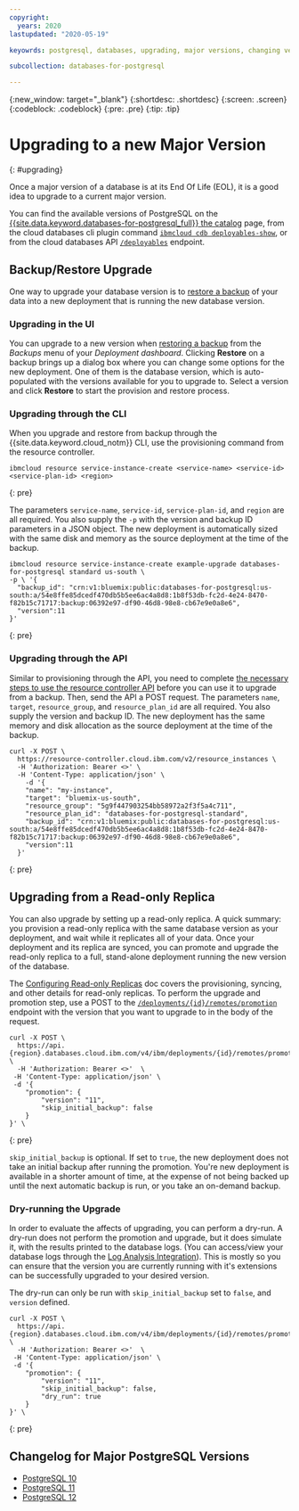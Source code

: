 ```yaml
---
copyright:
  years: 2020
lastupdated: "2020-05-19"

keyowrds: postgresql, databases, upgrading, major versions, changing versions

subcollection: databases-for-postgresql

---
```


{:new_window: target="_blank"}
{:shortdesc: .shortdesc}
{:screen: .screen}
{:codeblock: .codeblock}
{:pre: .pre}
{:tip: .tip}


# Upgrading to a new Major Version
{: #upgrading}

Once a major version of a database is at its End Of Life (EOL), it is a good idea to upgrade to a current major version. 

You can find the available versions of PostgreSQL on the [{{site.data.keyword.databases-for-postgresql_full}} the catalog](https://cloud.ibm.com/catalog/databases-for-postgresql) page, from the cloud databases cli plugin command [`ibmcloud cdb deployables-show`](/docs/databases-cli-plugin?topic=databases-cli-plugin-cdb-reference#deployables-show), or from the cloud databases API [`/deployables`](https://cloud.ibm.com/apidocs/cloud-databases-api#get-all-deployable-databases) endpoint.


## Backup/Restore Upgrade

One way to upgrade your database version is to [restore a backup](/docs/databases-for-postgresql?topic=cloud-databases-dashboard-backups#restoring-a-backup) of your data into a new deployment that is running the new database version.

### Upgrading in the UI

You can upgrade to a new version when [restoring a backup](/docs/databases-for-postgresql?topic=cloud-databases-dashboard-backups#restoring-a-backup) from the _Backups_ menu of your _Deployment dashboard_. Clicking **Restore** on a backup brings up a dialog box where you can change some options for the new deployment. One of them is the database version, which is auto-populated with the versions available for you to upgrade to. Select a version and click **Restore** to start the provision and restore process.

### Upgrading through the CLI

When you upgrade and restore from backup through the  {{site.data.keyword.cloud_notm}} CLI, use the provisioning command from the resource controller.
```
ibmcloud resource service-instance-create <service-name> <service-id> <service-plan-id> <region>
```
{: pre}

The parameters `service-name`, `service-id`, `service-plan-id`, and `region` are all required. You also supply the `-p` with the version and backup ID parameters in a JSON object. The new deployment is automatically sized with the same disk and memory as the source deployment at the time of the backup.

```
ibmcloud resource service-instance-create example-upgrade databases-for-postgresql standard us-south \
-p \ '{
  "backup_id": "crn:v1:bluemix:public:databases-for-postgresql:us-south:a/54e8ffe85dcedf470db5b5ee6ac4a8d8:1b8f53db-fc2d-4e24-8470-f82b15c71717:backup:06392e97-df90-46d8-98e8-cb67e9e0a8e6",
  "version":11
}'
```
{: pre}

### Upgrading through the API

Similar to provisioning through the API, you need to complete [the necessary steps to use the resource controller API](/docs/databases-for-postgresql?topic=cloud-databases-provisioning#provisioning-through-the-resource-controller-api) before you can use it to upgrade from a backup. Then, send the API a POST request. The parameters `name`, `target`, `resource_group`, and `resource_plan_id` are all required. You also supply the version and backup ID. The new deployment has the same memory and disk allocation as the source deployment at the time of the backup.
```
curl -X POST \
  https://resource-controller.cloud.ibm.com/v2/resource_instances \
  -H 'Authorization: Bearer <>' \
  -H 'Content-Type: application/json' \
    -d '{
    "name": "my-instance",
    "target": "bluemix-us-south",
    "resource_group": "5g9f447903254bb58972a2f3f5a4c711",
    "resource_plan_id": "databases-for-postgresql-standard",
    "backup_id": "crn:v1:bluemix:public:databases-for-postgresql:us-south:a/54e8ffe85dcedf470db5b5ee6ac4a8d8:1b8f53db-fc2d-4e24-8470-f82b15c71717:backup:06392e97-df90-46d8-98e8-cb67e9e0a8e6",
    "version":11
  }'
```
{: pre}

## Upgrading from a Read-only Replica

You can also upgrade by setting up a read-only replica. A quick summary: you provision a read-only replica with the same database version as your deployment, and wait while it replicates all of your data. Once your deployment and its replica are synced, you can promote and upgrade the read-only replica to a full, stand-alone deployment running the new version of the database.

The [Configuring Read-only Replicas](/docs/databases-for-postgresql?topic=databases-for-postgresql-read-only-replicass) doc covers the provisioning, syncing, and other details for read-only replicas. To perform the upgrade and promotion step, use a POST to the [`/deployments/{id}/remotes/promotion`](https://cloud.ibm.com/apidocs/cloud-databases-api#promote-read-only-replica-to-a-full-deployment) endpoint with the version that you want to upgrade to in the body of the request.
```
curl -X POST \
  https://api.{region}.databases.cloud.ibm.com/v4/ibm/deployments/{id}/remotes/promotion \
  -H 'Authorization: Bearer <>'  \
 -H 'Content-Type: application/json' \
 -d '{
    "promotion": {
        "version": "11",
        "skip_initial_backup": false
    }
}' \
```
{: pre}

`skip_initial_backup` is optional. If set to `true`, the new deployment does not take an initial backup after running the promotion. You're new deployment is available in a shorter amount of time, at the expense of not being backed up until the next automatic backup is run, or you take an on-demand backup.

### Dry-running the Upgrade

In order to evaluate the affects of upgrading, you can perform a dry-run. A dry-run does not perform the promotion and upgrade, but it does simulate it, with the results printed to the database logs. (You can access/view your database logs through the [Log Analysis Integration](/docs/databases-for-postgresql?topic=cloud-databases-logging)). This is mostly so you can ensure that the version you are currently running with it's extensions can be successfully upgraded to your desired version.

The dry-run can only be run with `skip_initial_backup` set to `false`, and `version` defined.
```
curl -X POST \
  https://api.{region}.databases.cloud.ibm.com/v4/ibm/deployments/{id}/remotes/promotion \
  -H 'Authorization: Bearer <>'  \
 -H 'Content-Type: application/json' \
 -d '{
    "promotion": {
        "version": "11",
        "skip_initial_backup": false,
        "dry_run": true
    }
}' \
```
{: pre}

## Changelog for Major PostgreSQL Versions

- [PostgreSQL 10](https://www.postgresql.org/docs/10/release-10.html)
- [PostgreSQL 11](https://www.postgresql.org/docs/11/release-11.html)
- [PostgreSQL 12](https://www.postgresql.org/docs/current/release-12.html)